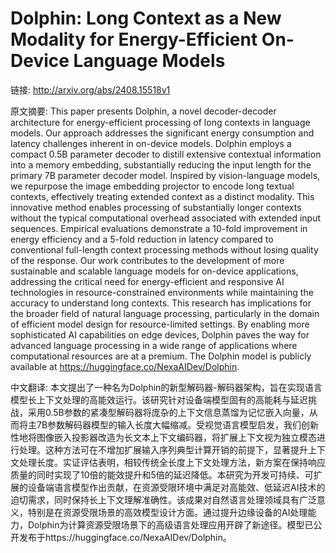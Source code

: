 # Dolphin: Long Context as a New Modality for Energy-Efficient On-Device Language Models

链接: http://arxiv.org/abs/2408.15518v1

原文摘要:
This paper presents Dolphin, a novel decoder-decoder architecture for
energy-efficient processing of long contexts in language models. Our approach
addresses the significant energy consumption and latency challenges inherent in
on-device models. Dolphin employs a compact 0.5B parameter decoder to distill
extensive contextual information into a memory embedding, substantially
reducing the input length for the primary 7B parameter decoder model. Inspired
by vision-language models, we repurpose the image embedding projector to encode
long textual contexts, effectively treating extended context as a distinct
modality. This innovative method enables processing of substantially longer
contexts without the typical computational overhead associated with extended
input sequences. Empirical evaluations demonstrate a 10-fold improvement in
energy efficiency and a 5-fold reduction in latency compared to conventional
full-length context processing methods without losing quality of the response.
Our work contributes to the development of more sustainable and scalable
language models for on-device applications, addressing the critical need for
energy-efficient and responsive AI technologies in resource-constrained
environments while maintaining the accuracy to understand long contexts. This
research has implications for the broader field of natural language processing,
particularly in the domain of efficient model design for resource-limited
settings. By enabling more sophisticated AI capabilities on edge devices,
Dolphin paves the way for advanced language processing in a wide range of
applications where computational resources are at a premium. The Dolphin model
is publicly available at https://huggingface.co/NexaAIDev/Dolphin.

中文翻译:
本文提出了一种名为Dolphin的新型解码器-解码器架构，旨在实现语言模型长上下文处理的高能效运行。该研究针对设备端模型固有的高能耗与延迟挑战，采用0.5B参数的紧凑型解码器将庞杂的上下文信息蒸馏为记忆嵌入向量，从而将主7B参数解码器模型的输入长度大幅缩减。受视觉语言模型启发，我们创新性地将图像嵌入投影器改造为长文本上下文编码器，将扩展上下文视为独立模态进行处理。这种方法可在不增加扩展输入序列典型计算开销的前提下，显著提升上下文处理长度。实证评估表明，相较传统全长度上下文处理方法，新方案在保持响应质量的同时实现了10倍的能效提升和5倍的延迟降低。本研究为开发可持续、可扩展的设备端语言模型作出贡献，在资源受限环境中满足对高能效、低延迟AI技术的迫切需求，同时保持长上下文理解准确性。该成果对自然语言处理领域具有广泛意义，特别是在资源受限场景的高效模型设计方面。通过提升边缘设备的AI处理能力，Dolphin为计算资源受限场景下的高级语言处理应用开辟了新途径。模型已公开发布于https://huggingface.co/NexaAIDev/Dolphin。
